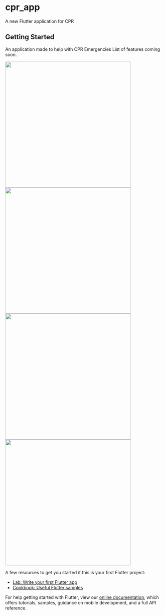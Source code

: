 # cpr_app

A new Flutter application for CPR

## Getting Started

An application made to help with CPR Emergencies
List of features coming soon.

<img src="screenshots/1.jpg" width = "400">   <img src="screenshots/2.jpg" width = "400">
<img src="screenshots/3.jpg" width = "400">   <img src="screenshots/4.jpg" width = "400">


A few resources to get you started if this is your first Flutter project:

- [Lab: Write your first Flutter app](https://flutter.dev/docs/get-started/codelab)
- [Cookbook: Useful Flutter samples](https://flutter.dev/docs/cookbook)

For help getting started with Flutter, view our
[online documentation](https://flutter.dev/docs), which offers tutorials,
samples, guidance on mobile development, and a full API reference.
